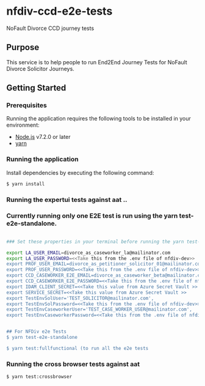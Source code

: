 # nfdiv-ccd-e2e-tests

NoFault Divorce CCD journey tests

## Purpose

This service is to help people to run End2End Journey Tests for NoFault Divorce Solicitor Journeys.

## Getting Started

### Prerequisites

Running the application requires the following tools to be installed in your environment:

  * [Node.js](https://nodejs.org/) v7.2.0 or later
  * [yarn](https://yarnpkg.com/)

### Running the application

Install dependencies by executing the following command:

 ```bash
$ yarn install
 ```

### Running the expertui tests against aat ..
### Currently running only one E2E test is run using the yarn test-e2e-standalone.

 ```bash

### Set these properties in your terminal before running the yarn test-e2e-standalone

export LA_USER_EMAIL=divorce_as_caseworker_la@mailinator.com
export LA_USER_PASSWORD=<<Take this from the .env file of nfdiv-dev>>
export PROF_USER_EMAIL=divorce_as_petitioner_solicitor_01@mailinator.com
export PROF_USER_PASSWORD=<<Take this from the .env file of nfdiv-dev>>
export CCD_CASEWORKER_E2E_EMAIL=divorce_as_caseworker_beta@mailinator.com
export CCD_CASEWORKER_E2E_PASSWORD=<<Take this from the .env file of nfdiv-dev>>
export IDAM_CLIENT_SECRET=<<Take this value from Azure Secret Vault >>
export SERVICE_SECRET=<<Take this value from Azure Secret Vault >>
export TestEnvSolUser='TEST_SOLICITOR@mailinator.com',
export TestEnvSolPassword=<<Take this from the .env file of nfdiv-dev>>
export TestEnvCaseworkerUser='TEST_CASE_WORKER_USER@mailinator.com',
export TestEnvCaseworkerPassword=<<Take this from the .env file of nfdiv-dev>>


## For NFDiv e2e Tests
$ yarn test-e2e-standalone

$ yarn test:fullfunctional (to run all the e2e tests

 ```
### Running the cross browser tests against aat

 ```bash
$ yarn test:crossbrowser
 ```

